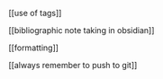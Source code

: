 [[use of tags]]

[[bibliographic note taking in obsidian]]

[[formatting]]

[[always remember to push to git]]


